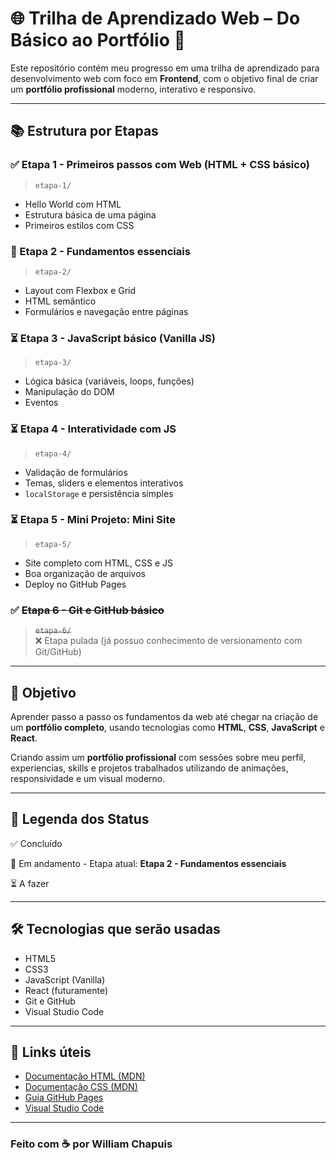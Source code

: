# 🌐 Trilha de Aprendizado Web – Do Básico ao Portfólio 🚀

Este repositório contém meu progresso em uma trilha de aprendizado para desenvolvimento web com foco em **Frontend**, com o objetivo final de criar um **portfólio profissional** moderno, interativo e responsivo.

---

## 📚 Estrutura por Etapas

### ✅ Etapa 1 - Primeiros passos com Web (HTML + CSS básico)
> `etapa-1/`
- Hello World com HTML
- Estrutura básica de uma página
- Primeiros estilos com CSS

### 🔄 Etapa 2 - Fundamentos essenciais
> `etapa-2/`
- Layout com Flexbox e Grid
- HTML semântico
- Formulários e navegação entre páginas

### ⏳ Etapa 3 - JavaScript básico (Vanilla JS)
> `etapa-3/`
- Lógica básica (variáveis, loops, funções)
- Manipulação do DOM
- Eventos

### ⏳ Etapa 4 - Interatividade com JS
> `etapa-4/`
- Validação de formulários
- Temas, sliders e elementos interativos
- `localStorage` e persistência simples

### ⏳ Etapa 5 - Mini Projeto: Mini Site
> `etapa-5/`
- Site completo com HTML, CSS e JS
- Boa organização de arquivos
- Deploy no GitHub Pages

### ✅ ~~Etapa 6 - Git e GitHub básico~~
> ~~`etapa-6/`~~  
> ❌ Etapa pulada (já possuo conhecimento de versionamento com Git/GitHub)  

---

## 🎯 Objetivo
Aprender passo a passo os fundamentos da web até chegar na criação de um **portfólio completo**, usando tecnologias como **HTML**, **CSS**, **JavaScript** e **React**.

Criando assim um **portfólio profissional** com sessões sobre meu perfil, experiencias, skills e projetos trabalhados utilizando de animações, responsividade e um visual moderno.

---

## 🔖 Legenda dos Status

✅ Concluído

🔄 Em andamento - Etapa atual: **Etapa 2 - Fundamentos essenciais**  

⏳ A fazer

---

## 🛠 Tecnologias que serão usadas

- HTML5
- CSS3
- JavaScript (Vanilla)
- React (futuramente)
- Git e GitHub
- Visual Studio Code

---

## 🔗 Links úteis

- [Documentação HTML (MDN)](https://developer.mozilla.org/pt-BR/docs/Web/HTML)
- [Documentação CSS (MDN)](https://developer.mozilla.org/pt-BR/docs/Web/CSS)
- [Guia GitHub Pages](https://pages.github.com/)
- [Visual Studio Code](https://code.visualstudio.com/)

---

### Feito com ☕ por William Chapuis
